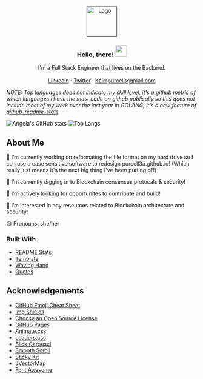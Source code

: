 <!--
**purcell3a/purcell3a** is a ✨ _special_ ✨ repository because its `README.md` (this file) appears on your GitHub profile.
-->
<!-- PROJECT LOGO -->
<br />
<p align="center">
  <a href="">
    <img src="https://res.cloudinary.com/purcella/image/upload/v1612552555/testFolder/logo_ypzjve.jpg" alt="Logo" width="80" height="80">
  </a>

  <h3 align="center">Hello, there! <img src="https://raw.githubusercontent.com/MartinHeinz/MartinHeinz/master/wave.gif" width="30px"></h3>

  <p align="center">
    I'm a Full Stack Engineer that lives on the Backend.  
    <br />
    <br />
    <a href="https://www.linkedin.com/in/purcell3a/">Linkedin</a>
    ·
    <a href="https://twitter.com/Purcell3_a">Twitter</a>
    ·
    <a href="">Kalmpurcell@gmail.com</a>
  </p>
</p>

<!---  **Languages and Tools:**  

<code><img height="20" src="https://raw.githubusercontent.com/github/explore/80688e429a7d4ef2fca1e82350fe8e3517d3494d/topics/javascript/javascript.png"></code>
<code><img height="20" src="https://raw.githubusercontent.com/github/explore/80688e429a7d4ef2fca1e82350fe8e3517d3494d/topics/react/react.png"></code>

  if you have forked this to use on your profile, 
  Change the `github-readme-stats.anuraghazra1.vercel.app` to `github-readme-stats.vercel.app` 
--->

<!-- Change the `github-readme-stats.anuraghazra1.vercel.app` to `github-readme-stats.vercel.app`  -->

*NOTE: Top languages does not indicate my skill level, it's a github metric of which languages i have the most code on github publically so this does not include most of my work over the last year in GOLANG, it's a new feature of [github-readme-stats](https://github.com/anuraghazra/github-readme-stats)*

![Angela's GitHub stats](https://github-readme-stats.vercel.app/api?username=purcell3a&count_private=true&show_icons=true&theme=radical)
![Top Langs](https://github-readme-stats.vercel.app/api/top-langs/?username=purcell3a&layout=compact)


<!-- ABOUT THE PROJECT -->
## About Me

🔭 I’m currently working on reformating the file format on my hard drive so I can use a case sensitive software to redesign purcell3a.github.io! (Which really just means it's the next big thing I've been putting off) 


🌱 I’m currently digging in to Blockchain consensus protocals & security! 


👯 I’m actively looking for opportunites to contribute and build! 


🤔 I’m interested in any resources related to Blockchain architecture and security! 
 

😄 Pronouns: she/her

### Built With

* [README Stats](https://github.com/anuraghazra/github-readme-stats)
* [Template](https://github.com/othneildrew/Best-README-Template)
* [Waving Hand](https://towardsdatascience.com/build-a-stunning-readme-for-your-github-profile-9b80434fe5d7)
* [Quotes](https://github.com/shravan20/github-readme-quotes/blob/main/README.md)



<!-- ACKNOWLEDGEMENTS -->
## Acknowledgements
* [GitHub Emoji Cheat Sheet](https://www.webpagefx.com/tools/emoji-cheat-sheet)
* [Img Shields](https://shields.io)
* [Choose an Open Source License](https://choosealicense.com)
* [GitHub Pages](https://pages.github.com)
* [Animate.css](https://daneden.github.io/animate.css)
* [Loaders.css](https://connoratherton.com/loaders)
* [Slick Carousel](https://kenwheeler.github.io/slick)
* [Smooth Scroll](https://github.com/cferdinandi/smooth-scroll)
* [Sticky Kit](http://leafo.net/sticky-kit)
* [JVectorMap](http://jvectormap.com)
* [Font Awesome](https://fontawesome.com)





<!-- MARKDOWN LINKS & IMAGES -->
<!-- https://www.markdownguide.org/basic-syntax/#reference-style-links -->
[linkedin-shield]: https://img.shields.io/badge/-LinkedIn-black.svg?style=for-the-badge&logo=linkedin&colorB=555
[linkedin-url]: https://www.linkedin.com/in/purcell3a/
[product-screenshot]: images/screenshot.png


